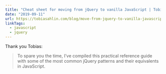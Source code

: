 ```yaml
---
title: "Cheat sheet for moving from jQuery to vanilla JavaScript | Tobias Ahlin"
date: "2019-09-11"
url: https://tobiasahlin.com/blog/move-from-jquery-to-vanilla-javascript/#network-requests-with-get-or-ajax
linkTags:
  - javascript
  - jquery
---
```


Thank you Tobias:

> To spare you the time, I’ve compiled this practical reference guide with some of the most common jQuery patterns and their equivalents in JavaScript.
